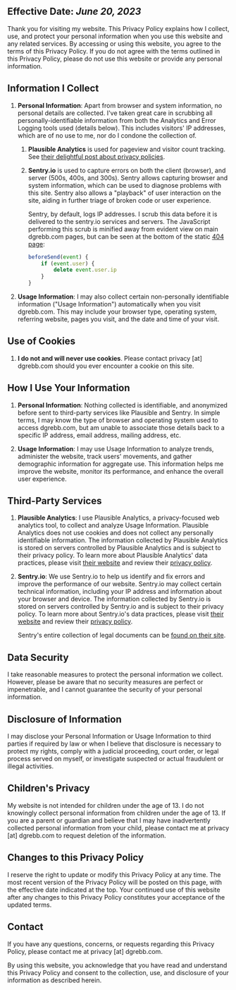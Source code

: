 ## Effective Date: _June 20, 2023_

Thank you for visiting my website. This Privacy Policy explains how I collect, use, and protect your personal information when you use this website and any related services. By accessing or using this website, you agree to the terms of this Privacy Policy. If you do not agree with the terms outlined in this Privacy Policy, please do not use this website or provide any personal information.

## Information I Collect

1. **Personal Information**: Apart from browser and system information, no personal details are collected. I've taken great care in scrubbing all personally-identifiable information from both the Analytics and Error Logging tools used (details below). This includes visitors' IP addresses, which are of no use to me, nor do I condone the collection of.

    1. **Plausible Analytics** is used for pageview and visitor count tracking. See [their delightful post about privacy policies](https://plausible.io/blog/privacy-policy-page#privacy-policy-examples).

    2. **Sentry.io** is used to capture errors on both the client (browser), and server (500s, 400s, and 300s). Sentry allows capturing browser and system information, which can be used to diagnose problems with this site. Sentry also allows a "playback" of user interaction on the site, aiding in further triage of broken code or user experience.

        Sentry, by default, logs IP addresses. I scrub this data before it is delivered to the sentry.io services and servers. The JavaScript performing this scrub is minified away from evident view on main dgrebb.com pages, but can be seen at the bottom of the static [404 page](/404):

        ```javascript
        beforeSend(event) {
            if (event.user) {
                delete event.user.ip
            }
        }
        ```

2. **Usage Information**: I may also collect certain non-personally identifiable information ("Usage Information") automatically when you visit dgrebb.com. This may include your browser type, operating system, referring website, pages you visit, and the date and time of your visit.

## Use of Cookies

1. **I do not and will never use cookies**. Please contact privacy [at] dgrebb.com should you ever encounter a cookie on this site.

## How I Use Your Information

1. **Personal Information**: Nothing collected is identifiable, and anonymized before sent to third-party services like Plausible and Sentry. In simple terms, I may know the type of browser and operating system used to access dgrebb.com, but am unable to associate those details back to a specific IP address, email address, mailing address, etc.

2. **Usage Information**: I may use Usage Information to analyze trends, administer the website, track users' movements, and gather demographic information for aggregate use. This information helps me improve the website, monitor its performance, and enhance the overall user experience.

## Third-Party Services

1. **Plausible Analytics**: I use Plausible Analytics, a privacy-focused web analytics tool, to collect and analyze Usage Information. Plausible Analytics does not use cookies and does not collect any personally identifiable information. The information collected by Plausible Analytics is stored on servers controlled by Plausible Analytics and is subject to their privacy policy. To learn more about Plausible Analytics' data practices, please visit [their website](https://plausible.io) and review their [privacy policy](https://plausible.io/privacy).

2. **Sentry.io**: We use Sentry.io to help us identify and fix errors and improve the performance of our website. Sentry.io may collect certain technical information, including your IP address and information about your browser and device. The information collected by Sentry.io is stored on servers controlled by Sentry.io and is subject to their privacy policy. To learn more about Sentry.io's data practices, please visit [their website](https://sentry.io/) and review their [privacy policy](https://sentry.io/privacy/).

    Sentry's entire collection of legal documents can be [found on their site](https://sentry.io/legal/).

## Data Security

I take reasonable measures to protect the personal information we collect. However, please be aware that no security measures are perfect or impenetrable, and I cannot guarantee the security of your personal information.

## Disclosure of Information

I may disclose your Personal Information or Usage Information to third parties if required by law or when I believe that disclosure is necessary to protect my rights, comply with a judicial proceeding, court order, or legal process served on myself, or investigate suspected or actual fraudulent or illegal activities.

## Children's Privacy

My website is not intended for children under the age of 13. I do not knowingly collect personal information from children under the age of 13. If you are a parent or guardian and believe that I may have inadvertently collected personal information from your child, please contact me at privacy [at] dgrebb.com to request deletion of the information.

## Changes to this Privacy Policy

I reserve the right to update or modify this Privacy Policy at any time. The most recent version of the Privacy Policy will be posted on this page, with the effective date indicated at the top. Your continued use of this website after any changes to this Privacy Policy constitutes your acceptance of the updated terms.

## Contact

If you have any questions, concerns, or requests regarding this Privacy Policy, please contact me at privacy [at] dgrebb.com.

By using this website, you acknowledge that you have read and understand this Privacy Policy and consent to the collection, use, and disclosure of your information as described herein.